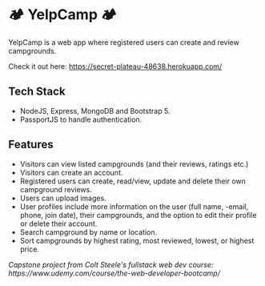 # 🏕️ YelpCamp 🏕️ #
YelpCamp is a web app where registered users can create and review campgrounds.

Check it out here: https://secret-plateau-48638.herokuapp.com/

## Tech Stack ##
- NodeJS, Express, MongoDB and Bootstrap 5.
- PassportJS to handle authentication.

## Features ##
- Visitors can view listed campgrounds (and their reviews, ratings etc.)
- Visitors can create an account.
- Registered users can create, read/view, update and delete their own campground reviews.
- Users can upload images.
- User profiles include more information on the user (full name, -email, phone, join date), their campgrounds, and the option to edit their profile or delete their account.
- Search campground by name or location.
- Sort campgrounds by highest rating, most reviewed, lowest, or highest price.

<p><em>Capstone project from Colt Steele's fullstack web dev course: https://www.udemy.com/course/the-web-developer-bootcamp/ <em></p>
